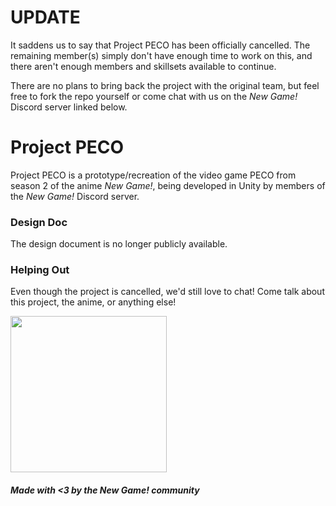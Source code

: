 # UPDATE
It saddens us to say that Project PECO has been officially cancelled. The remaining member(s) simply don't have enough time to work on this, and there aren't enough members and skillsets available to continue.

There are no plans to bring back the project with the original team, but feel free to fork the repo yourself or come chat with us on the <em>New Game!</em> Discord server linked below.

# Project PECO
Project PECO is a prototype/recreation of the video game PECO from season 2 of the anime <em>New Game!</em>, being developed in Unity by members of the <em>New Game!</em> Discord server.

### Design Doc 
The design document is no longer publicly available.

### Helping Out
Even though the project is cancelled, we'd still love to chat! Come talk about this project, the anime, or anything else!

<a href="https://discord.gg/ZWW5CJw">
  <img width="250" src="https://i.imgur.com/GlEHVES.png"></img>
</a>

##### Made with <3 by the New Game! community
